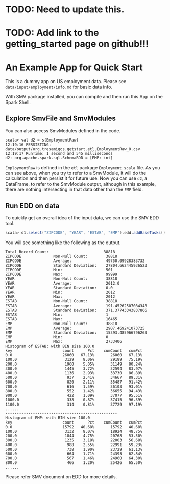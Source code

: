 # TODO: Need to update this.

# TODO: Add link to the getting_started page on github!!!


# An Example App for Quick Start

This is a dummy app on US employment data. Please see `data/input/employment/info.md` for basic 
data info. 

With SMV package installed, you can compile and then run this App on the Spark Shell.


## Explore SmvFile and SmvModules 


You can also access SmvModules defined in the code.
```
scala> val d2 = s(EmploymentRaw)
12:19:16 PERSISTING: data/output/org.tresamigos.getstart.etl.EmploymentRaw_0.csv
12:19:17 RunTime: 1 second and 545 milliseconds                                                    
d2: org.apache.spark.sql.SchemaRDD = [EMP: int]
```

`EmploymentRaw` is defined in the `etl` package `Employment.scala` file.
As you can see above, when you try to refer to a SmvModule, it will do the calculation and
then persist it for future use. Now you can use `d2`, a DataFrame, to refer to the 
SmvModule output, although in this example, there are nothing intersecting in that 
data other than the `EMP` field.

## Run EDD on data
To quickly get an overall idea of the input data, we can use the SMV EDD tool.
```scala
scala> d1.select("ZIPCODE", "YEAR", "ESTAB", "EMP").edd.addBaseTasks().addHistogramTasks("ESTAB", "EMP")().dump
```

You will see something like the following as the output.
```
Total Record Count:                        38818
ZIPCODE              Non-Null Count:        38818
ZIPCODE              Average:               49750.09928383732
ZIPCODE              Standard Deviation:    27804.662445936523
ZIPCODE              Min:                   501
ZIPCODE              Max:                   99999
YEAR                 Non-Null Count:        38818
YEAR                 Average:               2012.0
YEAR                 Standard Deviation:    0.0
YEAR                 Min:                   2012
YEAR                 Max:                   2012
ESTAB                Non-Null Count:        38818
ESTAB                Average:               191.45262507084348
ESTAB                Standard Deviation:    371.37743343837866
ESTAB                Min:                   1
ESTAB                Max:                   16465
EMP                  Non-Null Count:        38818
EMP                  Average:               2907.469241073725
EMP                  Standard Deviation:    15393.485966796263
EMP                  Min:                   0
EMP                  Max:                   2733406
Histogram of ESTAB: with BIN size 100.0
key                      count      Pct    cumCount   cumPct
0.0                      26060   67.13%       26060   67.13%
100.0                     3129    8.06%       29189   75.19%
200.0                     1960    5.05%       31149   80.24%
300.0                     1445    3.72%       32594   83.97%
400.0                     1136    2.93%       33730   86.89%
500.0                      937    2.41%       34667   89.31%
600.0                      820    2.11%       35487   91.42%
700.0                      616    1.59%       36103   93.01%
800.0                      552    1.42%       36655   94.43%
900.0                      422    1.09%       37077   95.51%
1000.0                     338    0.87%       37415   96.39%
1100.0                     314    0.81%       37729   97.19%
......
-------------------------------------------------
Histogram of EMP: with BIN size 100.0
key                      count      Pct    cumCount   cumPct
0.0                      15792   40.68%       15792   40.68%
100.0                     3132    8.07%       18924   48.75%
200.0                     1844    4.75%       20768   53.50%
300.0                     1235    3.18%       22003   56.68%
400.0                      988    2.55%       22991   59.23%
500.0                      738    1.90%       23729   61.13%
600.0                      664    1.71%       24393   62.84%
700.0                      567    1.46%       24960   64.30%
800.0                      466    1.20%       25426   65.50%
......
```

Please refer SMV document on EDD for more details.


